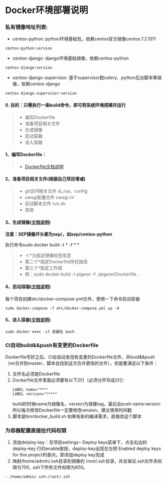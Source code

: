# Docker环境部署说明

### 私有镜像地址列表:
* centos-python: python环境基础包，依赖centos官方镜像centos:7.2.1511
```
centos-python:version
```
* centos-django: django环境基础镜像，依赖centos-python
```
centos-django:version
```
* centos-django-supervisor: 基于supervisor跑celery、python后台脚本等镜像，依赖centos-django
```
centos-django-supervisor:version
```

#### 0. 目的：只需执行一条build命令，即可将系统环境搭建并运行

>* 编写Dockerfile
>* 准备项目相关文件
>* 生成镜像
>* 启动容器
>* 进入容器

#### 1、编写Dockerfile：
>* [Dockerfile文档说明](https://yeasy.gitbooks.io/docker_practice/content/dockerfile/basic_structure.html)

#### 2、准备项目相关文件(根据自己项目增减)
>* git访问相关文件 id_rsa，config
>* uwsgi配置文件 uwsgi.ini
>* 启动脚本文件 run.sh
>* 其他

#### 3、生成镜像([文档说明](https://yeasy.gitbooks.io/docker_practice/content/image/create.html))
**注意：SEP镜像开头都为sep/，如sep/centos-python**

执行命令sudo docker build -t * -f * *
>* -t *为指定镜像标签信息
>* 第二个*指定Dockerfile所在路径
>* 第三个*指定工作域
>* 例：sudo docker build -t pigeon -f ./pigeon/Dockerfile .

#### 4、启动容器([文档说明](https://yeasy.gitbooks.io/docker_practice/content/container/run.html))
每个项目创建etc/docker-compose.yml文件，使用一下命令启动容器
```shell
sudo docker-compose -f etc/docker-compose.yml up -d
```
#### 5、进入容器([文档说明](https://yeasy.gitbooks.io/docker_practice/content/container/enter.html))
```shell
sudo docker exec -it 容器名 bash
```

### CI自动build&&push有变更的Dockerfile
Dockerfile写好之后，CI会自动发现有变更的Dockerfile文件，并buid&&push（mr合并到master，脚本会找到这次合并更改的文件），但是要满足以下条件：
1. 文件名必须是Dockerfile
2. Dockerfile文件里面必须要有以下2行（必须分开写成2行）
    ```
    LABEL name="***"
    LABEL version="****"
    ```
    build的时候name为镜像名，version为镜像tag，最后会push name:version
    所以每次修改Dockerfile一定要修改version，建议使用时间戳
3. 脚本是bin/docker_build.sh 如果有新的编译需求，直接改这个脚本


### 为容器配置直接拉代码权限
1. 添加delploy key：在项目settings--Deploy keys菜单下，点击右边的deploy-key 行的enable按钮，deploy-key出现在左侧 Enabled deploy keys for this project列表内，即添加deploy key完成
2. 映射/home/admin/.ssh目录到镜像的 /root/.ssh目录，并且保证.ssh文件夹权限为700, .ssh下所有文件权限为600。
```
- /home/admin/.ssh:/root/.ssh
```
